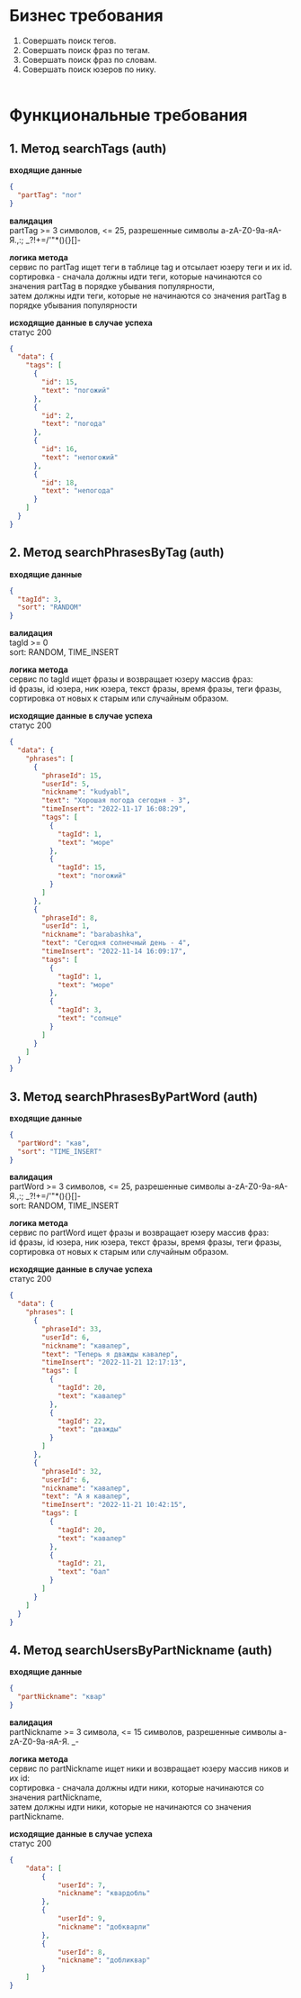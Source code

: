 # Бизнес требования
1. Совершать поиск тегов.
2. Совершать поиск фраз по тегам.
3. Совершать поиск фраз по словам.
4. Совершать поиск юзеров по нику.<br/><br/>

# Функциональные требования
## 1. Метод searchTags (auth)
**входящие данные**<br/>
```json
{
  "partTag": "пог"
}
```
**валидация**<br/>
partTag >= 3 символов, <= 25, разрешенные символы a-zA-Z0-9а-яА-Я.,:; _?!+=/'\"*(){}[]-<br/>

**логика метода**<br/>
сервис по partTag ищет теги в таблице tag и отсылает юзеру теги и их id.<br/>
сортировка - сначала должны идти теги, которые начинаются со значения partTag в порядке убывания популярности,<br/>
затем должны идти теги, которые не начинаются со значения partTag в порядке убывания популярности

**исходящие данные в случае успеха** <br/>статус 200
```json
{
  "data": {
    "tags": [
      {
        "id": 15,
        "text": "погожий"
      },
      {
        "id": 2,
        "text": "погода"
      },
      {
        "id": 16,
        "text": "непогожий"
      },
      {
        "id": 18,
        "text": "непогода"
      }
    ]
  }
}
```
## 2. Метод searchPhrasesByTag (auth)
**входящие данные**<br/>
```json
{
  "tagId": 3,
  "sort": "RANDOM"
}
```
**валидация**<br/>
tagId >= 0<br/>
sort: RANDOM, TIME_INSERT

**логика метода**<br/>
сервис по tagId ищет фразы и возвращает юзеру массив фраз: <br/>
id фразы, id юзера, ник юзера, текст фразы, время фразы, теги фразы, <br/>
сортировка от новых к старым или случайным образом.

**исходящие данные в случае успеха** <br/>статус 200
```json
{
  "data": {
    "phrases": [
      {
        "phraseId": 15,
        "userId": 5,
        "nickname": "kudyabl",
        "text": "Хорошая погода сегодня - 3",
        "timeInsert": "2022-11-17 16:08:29",
        "tags": [
          {
            "tagId": 1,
            "text": "море"
          },
          {
            "tagId": 15,
            "text": "погожий"
          }
        ]
      },
      {
        "phraseId": 8,
        "userId": 1,
        "nickname": "barabashka",
        "text": "Сегодня солнечный день - 4",
        "timeInsert": "2022-11-14 16:09:17",
        "tags": [
          {
            "tagId": 1,
            "text": "море"
          },
          {
            "tagId": 3,
            "text": "солнце"
          }
        ]
      }
    ]
  }
}
```
## 3. Метод searchPhrasesByPartWord (auth)
**входящие данные**<br/>
```json
{
  "partWord": "кав",
  "sort": "TIME_INSERT"
}
```
**валидация**<br/>
partWord >= 3 символов, <= 25, разрешенные символы a-zA-Z0-9а-яА-Я.,:; _?!+=/'\"*(){}[]-<br/>
sort: RANDOM, TIME_INSERT

**логика метода**<br/>
сервис по partWord ищет фразы и возвращает юзеру массив фраз: <br/>
id фразы, id юзера, ник юзера, текст фразы, время фразы, теги фразы, <br/>
сортировка от новых к старым или случайным образом.

**исходящие данные в случае успеха** <br/>статус 200
```json
{
  "data": {
    "phrases": [
      {
        "phraseId": 33,
        "userId": 6,
        "nickname": "кавалер",
        "text": "Теперь я дважды кавалер",
        "timeInsert": "2022-11-21 12:17:13",
        "tags": [
          {
            "tagId": 20,
            "text": "кавалер"
          },
          {
            "tagId": 22,
            "text": "дважды"
          }
        ]
      },
      {
        "phraseId": 32,
        "userId": 6,
        "nickname": "кавалер",
        "text": "А я кавалер",
        "timeInsert": "2022-11-21 10:42:15",
        "tags": [
          {
            "tagId": 20,
            "text": "кавалер"
          },
          {
            "tagId": 21,
            "text": "бал"
          }
        ]
      }
    ]
  }
}
```
## 4. Метод searchUsersByPartNickname (auth)
**входящие данные**<br/>
```json
{
  "partNickname": "квар"
}
```
**валидация**<br/>
partNickname >= 3 символа, <= 15 символов, разрешенные символы a-zA-Z0-9а-яА-Я. _-<br/>

**логика метода**<br/>
сервис по partNickname ищет ники и возвращает юзеру массив ников и их id: <br/>
сортировка - сначала должны идти ники, которые начинаются со значения partNickname,<br/>
затем должны идти ники, которые не начинаются со значения partNickname.

**исходящие данные в случае успеха** <br/>статус 200
```json
{
    "data": [
        {
            "userId": 7,
            "nickname": "квардобль"
        },
        {
            "userId": 9,
            "nickname": "добкварли"
        },
        {
            "userId": 8,
            "nickname": "добликвар"
        }
    ]
}
```